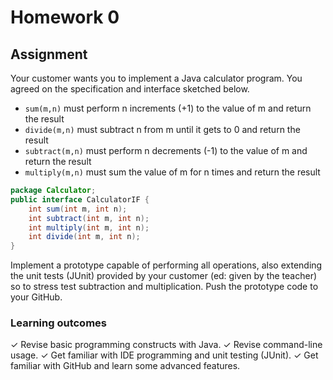 # Homework 0

## Assignment
Your customer wants you to implement a Java calculator program. You agreed on the specification and interface sketched below. 

* `sum(m,n)` must perform n increments (+1) to the value of m and return the result
* `divide(m,n)` must subtract n from m until it gets to 0 and return the result
* `subtract(m,n)` must perform n decrements (-1) to the value of m and return the result
* `multiply(m,n)` must sum the value of m for n times and return the result

```java
package Calculator;
public interface CalculatorIF {      
	int sum(int m, int n);      
	int subtract(int m, int n);      
	int multiply(int m, int n);     
	int divide(int m, int n);  
}
```

Implement a prototype capable of performing all operations, also extending the unit tests (JUnit) provided by your customer (ed: given by the teacher) so to stress test subtraction and multiplication. Push the prototype code to your GitHub.

 
### Learning outcomes

✓ Revise basic programming constructs with Java. 
✓ Revise command-line usage. 
✓ Get familiar with IDE programming and unit testing (JUnit). 
✓ Get familiar with GitHub and learn some advanced features.  
